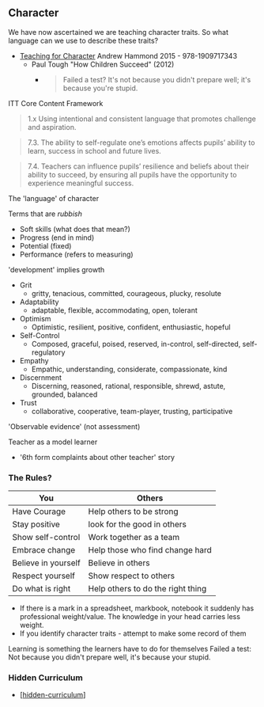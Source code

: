 Character
---------

We have now ascertained we are teaching character traits. So what language can we use to describe these traits?

* [Teaching for Character](https://www.amazon.co.uk/Teaching-Character-Invisible-Curriculum-Hammond/dp/1909717347/ref=sr_1_6?crid=2F70SZENYA9NV&dchild=1&keywords=teaching+character&qid=1614866363&sprefix=teaching+for+character%2Caps%2C170&sr=8-6) Andrew Hammond 2015 - 978-1909717343
    * Paul Tough "How Children Succeed" (2012)
        * > Failed a test? It's not because you didn't prepare well; it's because you're stupid.

ITT Core Content Framework
> 1.x Using intentional and consistent language that promotes challenge and aspiration.

> 7.3. The ability to self-regulate one’s emotions affects pupils’ ability to learn, success in school and future lives.

> 7.4. Teachers can influence pupils’ resilience and beliefs about their ability to succeed, by ensuring all pupils have the opportunity to experience meaningful success.

The 'language' of character

Terms that are _rubbish_
* Soft skills (what does that mean?)
* Progress (end in mind)
* Potential (fixed)
* Performance (refers to measuring)


'development' implies growth

* Grit
    * gritty, tenacious, committed, courageous, plucky, resolute
* Adaptability
    * adaptable, flexible, accommodating, open, tolerant
* Optimism
    * Optimistic, resilient, positive, confident, enthusiastic, hopeful
* Self-Control
    * Composed, graceful, poised, reserved, in-control, self-directed, self-regulatory
* Empathy
    * Empathic, understanding, considerate, compassionate, kind
* Discernment
    * Discerning, reasoned, rational, responsible, shrewd, astute, grounded, balanced
* Trust
    * collaborative, cooperative, team-player, trusting, participative

'Observable evidence' (not assessment)

Teacher as a model learner
* '6th form complaints about other teacher' story


### The Rules?

| You | Others |
|-|-|
| Have Courage       | Help others to be strong          |
| Stay positive      | look for the good in others       |
| Show self-control  | Work together as a team           |
| Embrace change     | Help those who find change hard   |
| Believe in yourself | Believe in others                  |
| Respect yourself   | Show respect to others            |
| Do what is right   | Help others to do the right thing |

* If there is a mark in a spreadsheet, markbook, notebook it suddenly has professional weight/value. The knowledge in your head carries less weight.
* If you identify character traits - attempt to make some record of them


Learning is something the learners have to do for themselves
Failed a test: Not because you didn't prepare well, it's because your stupid.

### Hidden Curriculum

* [[hidden-curriculum]]



[//begin]: # "Autogenerated link references for markdown compatibility"
[hidden-curriculum]: hidden-curriculum.md "Hidden Curriculum"
[//end]: # "Autogenerated link references"